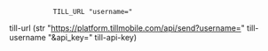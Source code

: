 
               TILL_URL "username="
till-url (str "https://platform.tillmobile.com/api/send?username="
                      till-username
                      "&api_key=" till-api-key)















































